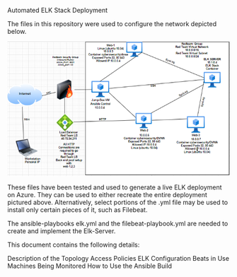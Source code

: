 Automated ELK Stack Deployment

The files in this repository were used to configure the network depicted below.

![](Images/Digrams/Redteam_Network_DM.PNG)

These files have been tested and used to generate a live ELK deployment on Azure. They can be used to either recreate the entire deployment pictured above. Alternatively, select portions of the .yml file may be used to install only certain pieces of it, such as Filebeat.

The ansible-playbooks elk.yml and the filebeat-playbook.yml are needed to create and implement the Elk-Server.

This document contains the following details:

Description of the Topology
Access Policies
ELK Configuration
Beats in Use
Machines Being Monitored
How to Use the Ansible Build
